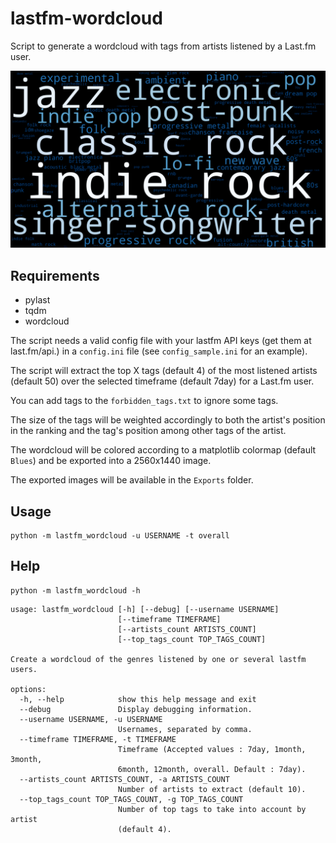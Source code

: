 # lastfm-wordcloud

Script to generate a wordcloud with tags from artists listened by a Last.fm user.

![wordcloud-sample](imgs/wordcloud1.png)

## Requirements

- pylast
- tqdm
- wordcloud

The script needs a valid config file with your lastfm API keys (get them at last.fm/api.) in a `config.ini` file (see `config_sample.ini` for an example).

The script will extract the top X tags (default 4) of the most listened artists (default 50) over the selected timeframe (default 7day) for a Last.fm user.

You can add tags to the `forbidden_tags.txt` to ignore some tags.

The size of the tags will be weighted accordingly to both the artist's position in the ranking and the tag's position among other tags of the artist.

The wordcloud will be colored according to a matplotlib colormap (default `Blues`) and be exported into a 2560x1440 image.

The exported images will be available in the `Exports` folder.

## Usage

```
python -m lastfm_wordcloud -u USERNAME -t overall
```

## Help

```
python -m lastfm_wordcloud -h
```

```
usage: lastfm_wordcloud [-h] [--debug] [--username USERNAME]
                        [--timeframe TIMEFRAME]
                        [--artists_count ARTISTS_COUNT]
                        [--top_tags_count TOP_TAGS_COUNT]

Create a wordcloud of the genres listened by one or several lastfm users.

options:
  -h, --help            show this help message and exit
  --debug               Display debugging information.
  --username USERNAME, -u USERNAME
                        Usernames, separated by comma.
  --timeframe TIMEFRAME, -t TIMEFRAME
                        Timeframe (Accepted values : 7day, 1month, 3month,
                        6month, 12month, overall. Default : 7day).
  --artists_count ARTISTS_COUNT, -a ARTISTS_COUNT
                        Number of artists to extract (default 10).
  --top_tags_count TOP_TAGS_COUNT, -g TOP_TAGS_COUNT
                        Number of top tags to take into account by artist
                        (default 4).
```
